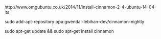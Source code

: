 <p>http://www.omgubuntu.co.uk/2014/11/install-cinnamon-2-4-ubuntu-14-04-lts </p>
<p>sudo add-apt-repository ppa:gwendal-lebihan-dev/cinnamon-nightly</p>
<p>sudo apt-get update &amp;&amp; sudo apt-get install cinnamon</p>